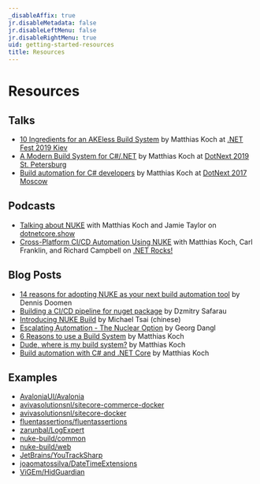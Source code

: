 ```yaml
---
_disableAffix: true
jr.disableMetadata: false
jr.disableLeftMenu: false
jr.disableRightMenu: true
uid: getting-started-resources
title: Resources
---
```


# Resources

## Talks
- [10 Ingredients for an AKEless Build System](https://www.youtube.com/watch?v=SVD70QYvQ6I) by Matthias Koch at [.NET Fest 2019 Kiev](https://dotnetfest.com/dotnetfest2019/indexe.html)
- [A Modern Build System for C#/.NET](https://www.youtube.com/watch?v=U7TBrWo5Uag) by Matthias Koch at [DotNext 2019 St. Petersburg](https://2019.dotnext-piter.ru/en/)
- [Build automation for C# developers](https://www.youtube.com/watch?v=7gEqxzD6hbs) by Matthias Koch at [DotNext 2017 Moscow](https://2017.dotnext-moscow.ru/en/)

## Podcasts
- [Talking about NUKE](https://dotnetcore.show/episode-22-nuke-with-matthias-koch/) with Matthias Koch and Jamie Taylor on [dotnetcore.show](https://dotnetcore.show/)
- [Cross-Platform CI/CD Automation Using NUKE](https://dotnetrocks.com/?show=1598) with Matthias Koch, Carl Franklin, and Richard Campbell on [.NET Rocks!](https://dotnetrocks.com)

## Blog Posts
- [14 reasons for adopting NUKE as your next build automation tool](https://www.continuousimprover.com/2020/03/reasons-for-adopting-nuke.html) by Dennis Doomen
- [Building a CI/CD pipeline for nuget package](https://medium.com/@sleepymaniac/building-a-ci-cd-pipeline-for-nuget-package-with-help-from-gitversion-nuke-and-azure-devops-4dd00521b1ac) by Dzmitry Safarau
- [Introducing NUKE Build](https://www.huanlintalk.com/2018/04/introducing-nuke-build.html) by Michael Tsai (chinese)
- [Escalating Automation - The Nuclear Option](https://blog.dangl.me/archive/escalating-automation-the-nuclear-option/) by Georg Dangl
- [6 Reasons to use a Build System](https://medium.com/@matkoch87/6-reasons-to-use-a-build-system-92e6b67d0231) by Matthias Koch
- [Dude, where is my build system?](https://medium.com/@matkoch87/dude-where-is-my-build-system-f0edc1668771) by Matthias Koch
- [Build automation with C# and .NET Core](https://medium.com/@matkoch87/build-automation-with-c-and-net-core-9a42ebcf729d) by Matthias Koch

## Examples
- [AvaloniaUI/Avalonia](https://github.com/AvaloniaUI/Avalonia/tree/master/nukebuild)
- [avivasolutionsnl/sitecore-commerce-docker](https://github.com/avivasolutionsnl/sitecore-commerce-docker/tree/master/build)
- [avivasolutionsnl/sitecore-docker](https://github.com/avivasolutionsnl/sitecore-docker/tree/master/build)
- [fluentassertions/fluentassertions](https://github.com/fluentassertions/fluentassertions/tree/master/Build)
- [zarunbal/LogExpert](https://github.com/zarunbal/LogExpert/tree/master/build)
- [nuke-build/common](https://github.com/nuke-build/common/tree/develop/build)
- [nuke-build/web](https://github.com/nuke-build/web/tree/master/build)
- [JetBrains/YouTrackSharp](https://github.com/JetBrains/YouTrackSharp)
- [joaomatossilva/DateTimeExtensions](https://github.com/joaomatossilva/DateTimeExtensions)
- [ViGEm/HidGuardian](https://github.com/ViGEm/HidGuardian/tree/master/build)
